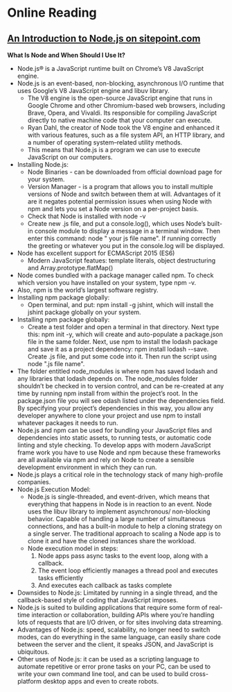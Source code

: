 # Online Reading

## [An Introduction to Node.js on sitepoint.com](https://www.sitepoint.com/an-introduction-to-node-js)

**What Is Node and When Should I Use It?**
* Node.js® is a JavaScript runtime built on Chrome’s V8 JavaScript engine.
* Node.js is an event-based, non-blocking, asynchronous I/O runtime that uses Google’s V8 JavaScript engine and libuv library.
  - The V8 engine is the open-source JavaScript engine that runs in Google Chrome and other Chromium-based web browsers, including Brave, Opera, and Vivaldi. Its responsible for compiling JavaScript directly to native machine code that your computer can execute.
  - Ryan Dahl, the creator of Node took the V8 engine and enhanced it with various features, such as a file system API, an HTTP library, and a number of operating system–related utility methods.
  - This means that Node.js is a program we can use to execute JavaScript on our computers.
* Installing Node.js:
  - Node Binaries - can be downloaded from official download page for your system.
  - Version Manager - is a program that allows you to install multiple versions of Node and switch between them at will. Advantages of it are it negates potential permission issues when using Node with npm and lets you set a Node version on a per-project basis.
  - Check that Node is installed with node -v
  - Create new .js file, and put a console.log(), which uses Node’s built-in console module to display a message in a terminal window. Then enter this command: node " your js file name". If running correctly the greeting or whatever you put in the console.log will be displayed.
* Node has excellent support for ECMAScript 2015 (ES6) 
  - Modern JavaScript featues:  template literals, object destructuring and Array.prototype.flatMap()
* Node comes bundled with a package manager called npm. To check which version you have installed on your system, type npm -v.
* Also, npm is the world’s largest software registry.
* Installing npm package globally:
  - Open terminal, and put: npm install -g jshint, which will install the jshint package globally on your system. 
* Installing npm package globally:
  - Create a test folder and open a terminal in that directory. Next type this: npm init -y, which will create and auto-populate a package.json file in the same folder. Next, use npm to install the lodash package and save it as a project dependency: npm install lodash --save. Create .js file, and put some code into it. Then run the script using node ".js file name".
* The folder entitled node_modules is where npm has saved lodash and any libraries that lodash depends on. The node_modules folder shouldn’t be checked in to version control, and can be re-created at any time by running npm install from within the project’s root. In the package.json file you will see odash listed under the dependencies field. By specifying your project’s dependencies in this way, you allow any developer anywhere to clone your project and use npm to install whatever packages it needs to run.
* Node.js and npm can be used for bundling your JavaScript files and dependencies into static assets, to running tests, or automatic code linting and style checking. To develop apps with modern JavaScript frame work you have to use Node and npm because these frameworks are all available via npm and rely on Node to create a sensible development environment in which they can run.
* Node.js plays a critical role in the technology stack of many high-profile companies.
* Node.js Execution Model:
  - Node.js is single-threaded, and event-driven, which means that everything that happens in Node is in reaction to an event. Node uses the libuv library to implement asynchronous/ non-blocking behavior. Capable of handling a large number of simultaneous connections, and has a built-in module to help a cloning strategy on a single server. The traditional approach to scaling a Node app is to clone it and have the cloned instances share the workload.
  - Node execution model in steps:
    1. Node apps pass async tasks to the event loop, along with a callback.
    2. The event loop efficiently manages a thread pool and executes tasks efficiently
    3. And executes each callback as tasks complete
* Downsides to Node.js: Limitated by running in a single thread, and the callback-based style of coding that JavaScript imposes.
* Node.js is suited to building applications that require some form of real-time interaction or collaboration, building APIs where you’re handling lots of requests that are I/O driven, or for sites involving data streaming.
* Advantages of Node.js: speed, scalability, no longer need to switch modes, can do everything in the same language, can easily share code between the server and the client, it speaks JSON, and JavaScript is ubiquitous.
* Other uses of Node.js: it can be used as a scripting language to automate repetitive or error prone tasks on your PC, can be used to write your own command line tool, and can be used to build cross-platform desktop apps and even to create robots.   